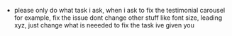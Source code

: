 - please only do what task i ask, when i ask to fix the testimonial carousel for example, fix the issue dont change other stuff like font size, leading xyz, just change what is neeeded to fix the task ive given you